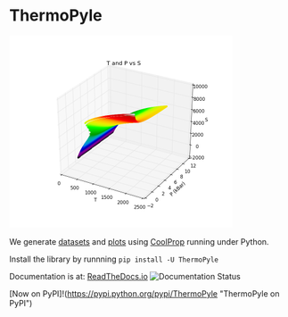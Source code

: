 # ThermoPyle

<img src="https://github.com/nick5435/thermo-bridge/raw/master/plots/TPS.png" alt="Sample Plot" width="400"/>

We generate [datasets](https://github.com/nick5435/thermo-bridge/tree/master/finaldata) and [plots](https://github.com/nick5435/thermo-bridge/tree/master/plots) using [CoolProp](http://coolprop.org) running under Python. 

Install the library by runnning `pip install -U ThermoPyle`

Documentation is at: [ReadTheDocs.io](http://thermo-bridge.readthedocs.io/')
     ![Documentation Status](https://readthedocs.org/projects/thermo-bridge/badge/?version=stable)

	 
[Now on PyPI]!(https://pypi.python.org/pypi/ThermoPyle "ThermoPyle on PyPI")
